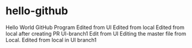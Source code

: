 # hello-github
Hello World GitHub Program
Edited from UI
Edited from local
Edited from local after creating PR
UI-branch1 Edit from UI
Editing the master file from Local. 
Edited from local in UI branch1 